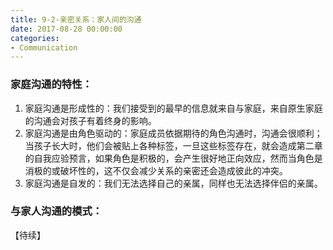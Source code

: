 ```yaml
---
title: 9-2-亲密关系：家人间的沟通
date: 2017-08-28 00:00:00
categories:
- Communication
---
```

### 家庭沟通的特性：
1. 家庭沟通是形成性的：我们接受到的最早的信息就来自与家庭，来自原生家庭的沟通会对孩子有着终身的影响。
2. 家庭沟通是由角色驱动的：家庭成员依据期待的角色沟通时，沟通会很顺利；当孩子长大时，他们会被贴上各种标签，一旦这些标签存在，就会造成第二章的自我应验预言，如果角色是积极的，会产生很好地正向效应，然而当角色是消极的或破坏性的，这不仅会减少关系的亲密还会造成彼此的冲突。
3. 家庭沟通是自发的：我们无法选择自己的亲属，同样也无法选择伴侣的亲属。

### 与家人沟通的模式：
【待续】
